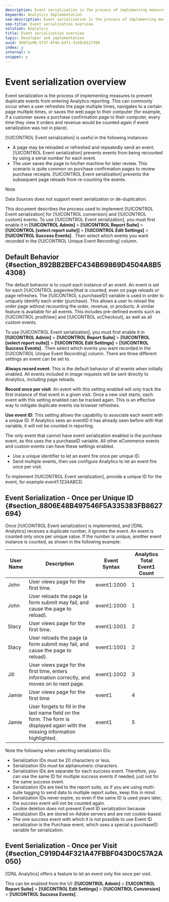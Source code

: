 ```yaml
---
description: Event serialization is the process of implementing measures to prevent duplicate events from entering Analytics reporting. This can commonly occur when a user refreshes the page multiple times, navigates to a certain page multiple times, or saves the web page to their computer (for example, if a customer saves a purchase confirmation page to their computer, every time they view it orders and revenue would be counted again if event serialization was not in place).
keywords: Analytics Implementation
seo-description: Event serialization is the process of implementing measures to prevent duplicate events from entering Analytics reporting. This can commonly occur when a user refreshes the page multiple times, navigates to a certain page multiple times, or saves the web page to their computer (for example, if a customer saves a purchase confirmation page to their computer, every time they view it orders and revenue would be counted again if event serialization was not in place).
seo-title: Event serialization overview
solution: Analytics
title: Event serialization overview
topic: Developer and implementation
uuid: 56971e96-5f37-4f4e-b471-3149c0127f00
index: y
internal: n
snippet: y
---
```


# Event serialization overview

Event serialization is the process of implementing measures to prevent duplicate events from entering Analytics reporting. This can commonly occur when a user refreshes the page multiple times, navigates to a certain page multiple times, or saves the web page to their computer (for example, if a customer saves a purchase confirmation page to their computer, every time they view it orders and revenue would be counted again if event serialization was not in place).

[!UICONTROL Event serialization] is useful in the following instances:

* A page may be reloaded or refreshed and repeatedly send an event. [!UICONTROL Event serialization] prevents events from being recounted by using a serial number for each event. 
* The user saves the page to his/her machine for later review. This scenario is quite common on purchase confirmation pages to review purchase receipts. [!UICONTROL Event serialization] prevents the subsequent page reloads from re-counting the events.

>[!NOTE]
>
>Data Sources does not support event serialization or de-duplication.

This document describes the process used to implement [!UICONTROL Event serialization] for [!UICONTROL conversion] and [!UICONTROL custom] events. To use [!UICONTROL Event serialization], you must first enable it in  **[!UICONTROL Admin]** > **[!UICONTROL Report Suite]** > **[!UICONTROL [select report suite]]** > **[!UICONTROL Edit Settings]** > **[!UICONTROL Success Events]** . Then select which events you want recorded in the [!UICONTROL Unique Event Recording] column.

## Default Behavior {#section_892BB2BEFC434B69869D4504A8B54308}

The default behavior is to count each instance of an event. An event is set for each [!UICONTROL pageview]that is counted, even on page reloads or page refreshes. The [!UICONTROL s.purchaseID] variable is used in order to uniquely identify each order (purchase). This allows a user to reload the order page without recounting the order, revenue, or products. A similar feature is available for all events. This includes pre-defined events such as [!UICONTROL prodView] and [!UICONTROL scCheckout], as well as all custom events.

<!-- 

event_serialization_impl.xml

 -->

To use [!UICONTROL Event serialization], you must first enable it in  **[!UICONTROL Admin]** > **[!UICONTROL Report Suite]** > **[!UICONTROL [select report suite]]** > **[!UICONTROL Edit Settings]** > **[!UICONTROL Success Events]** . Then select which events you want recorded in the [!UICONTROL Unique Event Recording] column. There are three different settings an event can be set to.

**Always record event**: This is the default behavior of all events when initially enabled. All events included in image requests will be sent directly to Analytics, including page reloads.

**Record once per visit**: An event with this setting enabled will only track the first instance of that event in a given visit. Once a new visit starts, each event with this setting enabled can be tracked again. This is an effective way to mitigate duplicate events via browser refreshes.

**Use event ID**: This setting allows the capability to associate each event with a unique ID. If Analytics sees an eventID it has already seen before with that variable, it will not be counted in reporting.

The only event that cannot have event serialization enabled is the purchase event, as this uses the s.purchaseID variable. All other eCommerce events and custom events can have these settings enabled.

* Use a unique identifier to let an event fire once per unique ID. 
* Send multiple events, then use configure Analytics to let an event fire once per visit.

To implement [!UICONTROL Event serialization], provide a unique ID for the event, for example event1:1234ABCD.

## Event Serialization - Once per Unique ID {#section_8806E48B497546F5A335383FB8627694}

Once [!UICONTROL Event serialization] is implemented, and [!DNL Analytics] receives a duplicate number, it ignores the event. An event is counted only once per unique value. If the number is unique, another event instance is counted, as shown in the following example: 

|  User Name  | Description  | Event Syntax  | Analytics Total Event1 Count  |
|---|---|---|---|
|  John  | User views page for the first time.  | event1:1000  | 1  |
|  John  | User reloads the page (a form submit may fail, and cause the page to reload).  | event1:1000  | 1  |
|  Stacy  | User views page for the first time.  | event1:1001  | 2  |
|  Stacy  | User reloads the page (a form submit may fail, and cause the page to reload).  | event1:1001  | 2  |
|  Jill  | User views page for the first time, enters information correctly, and moves on to next page.  | event1:1002  | 3  |
|  Jamie  | User views page for the first time  | event1  | 4  |
|  Jamie  | User forgets to fill in the last name field on the form. The form is displayed again with the missing information highlighted.  | event1  | 5  |

Note the following when selecting serialization IDs:

* Serialization IDs must be 20 characters or less. 
* Serialization IDs must be alphanumeric characters. 
* Serialization IDs are separate for each success event. Therefore, you can use the same ID for multiple success events if needed, just not for the same success event. 
* Serialization IDs are tied to the report suite, so if you are using multi-suite tagging to send data to multiple report suites, keep this in mind. 
* Serialization IDs never expire, so even if the same ID is used years later, the success event will not be counted again. 
* Cookie deletion does not prevent Event ID serialization because serialization IDs are stored on Adobe servers and are not cookie-based. 
* The one success event with which it is not possible to use Event ID serialization is the Purchase event, which uses a special s.purchaseID variable for serialization.

## Event Serialization - Once per Visit {#section_C919D44F321A47FBBF043D0C57A2A050}

[!DNL Analytics] offers a feature to let an event only fire once per visit.

This can be enabled from the UI:  **[!UICONTROL Admin]** > **[!UICONTROL Report Suite]** > **[!UICONTROL Edit Settings]** > **[!UICONTROL Conversion]** > **[!UICONTROL Success Events]** . 
